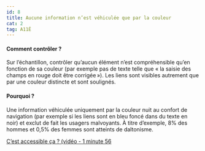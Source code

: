 ```yaml
---
id: 8
title: Aucune information n’est véhiculée que par la couleur 
cat: 2
tag: A11É
---
```


#### Comment contrôler ?

Sur l’échantillon, contrôler qu’aucun élément n’est compréhensible qu’en fonction de sa couleur (par exemple pas de texte telle que « la saisie des champs en rouge doit être corrigée »). Les liens sont visibles autrement que par une couleur distincte et sont soulignés.

#### Pourquoi ?

Une information véhiculée uniquement par la couleur nuit au confort de navigation (par exemple si les liens sont en bleu foncé dans du texte en noir) et exclut de fait les usagers malvoyants. 
À titre d’exemple, 8% des hommes et 0,5% des femmes sont atteints de daltonisme.  

<a rel="nopenner noreferrer" href="https://youtu.be/67wCc2EpBx8" target="_blank" title="C’est accessible ça ? (vidéo - 1 minute 56) - nouvelle fenêtre" class="fr-link">C’est accessible ça ? (vidéo - 1 minute 56</a>
